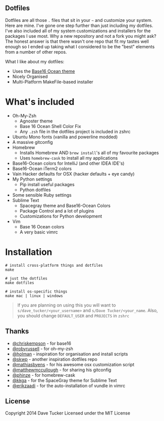 ## Dotfiles

Dotfiles are all those `.` files that sit in your `~` and customize your system. Here are mine.
I've gone one step further than just including my dotfiles. I've also included all of my system customizations and installers for the packages I use most. Why a new repository and not a fork you might ask? The honest answer is that there wasn't one repo that fit my tastes well enough so I ended up taking what I considered to be the "best" elements from a number of other repos.

What I like about my dotfiles:

- Uses the [Base16 Ocean theme](https://github.com/chriskempson/base16)
- Nicely Organised
- Multi-Platform MakeFile-based installer

# What's included

- Oh-My-Zsh
    + Agnoster theme
    + Base 16 Ocean Shell Color Fix
    + Any `.zsh` file in the dotfiles project is included in zshrc
- Ubuntu Mono fonts (vanilla and powerline modded)
- A massive gitconfig
- Homebrew
    + Installs Homebrew AND `brew install`'s all of my favourite packages
    + Uses `homebrew-cask` to install all my applications
- Base16-Ocean colors for IntelliJ (and other IDEA IDE's)
- Base16-Ocean iTerm2 colors
- Vain Hacker defaults for OSX (hacker defaults + eye candy)
- My Python settings
    + Pip install useful packages
    + Python dotfiles
- Some sensible Ruby settings
- Sublime Text
    + Spacegray theme and Base16-Ocean Colors
    + Package Control and a lot of plugins
    + Customizations for Python development
- Vim
    + Base 16 Ocean colors
    + A very basic vimrc

# Installation

    # install cross-platform things and dotfiles
    make

    # just the dotfiles
    make dotfiles

    # install os-specific things
    make mac | linux | windows

> If you are planning on using this you will want to `s/dave_tucker/<your_username>` and `s/Dave Tucker/<your_name`. Also, you should change `DEFAULT_USER` and `PROJECTS` in `zshrc`

## Thanks

- [@chriskempson](https://github.com/chriskempson/base16) - for base16
- [@robyrussell](https://github.com/robbyrussell/oh-my-zsh) - for oh-my-zsh
- [@holman](https://github.com/holman/dotfiles) - inspiration for organisation and install scripts
- [@skwp](https://github.com/skwp/dotfiles) - another inspiration dotfiles repo
- [@mathiasbyens](https://github.com/mathiasbynens/dotfiles) - for his awesome osx customization script
- [@matthewmccullough](https://github.com/matthewmccullough/dotfiles) - for sharing his gitconfig
- [@phinze](https://github.com/phinze/homebrew-cask/tree/master/Casks) - for homebrew-cask
- [@kkga](https://github.com/kkga/spacegray) - for the SpaceGray theme for Sublime Text
- [@erikzaadi](http://www.erikzaadi.com/2012/03/19/auto-installing-vundle-from-your-vimrc/) - for the auto-installation of vundle in vimrc

## License

Copyright 2014 Dave Tucker
Licensed under the MIT License
